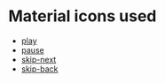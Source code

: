 # Material icons used

- [play](https://fonts.google.com/icons?selected=Material+Symbols+Sharp:play_arrow:FILL@1;wght@400;GRAD@0;opsz@48&icon.query=play&icon.size=128&icon.color=%2523e3e3e3&icon.style=Sharp)
- [pause](https://fonts.google.com/icons?selected=Material+Symbols+Sharp:pause:FILL@1;wght@400;GRAD@0;opsz@48&icon.query=play&icon.size=128&icon.color=%2523e3e3e3&icon.style=Sharp)
- [skip-next](https://fonts.google.com/icons?selected=Material+Symbols+Sharp:skip_next:FILL@1;wght@400;GRAD@0;opsz@48&icon.query=play&icon.size=128&icon.color=%2523e3e3e3&icon.style=Sharp)
- [skip-back](https://fonts.google.com/icons?selected=Material+Symbols+Sharp:skip_previous:FILL@1;wght@400;GRAD@0;opsz@48&icon.query=play&icon.size=128&icon.color=%2523e3e3e3&icon.style=Sharp)
